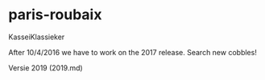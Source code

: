 # paris-roubaix
KasseiKlassieker

After 10/4/2016 we have to work on the 2017 release.
Search new cobbles!

Versie 2019 (2019.md)
